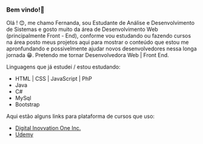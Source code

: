 ### Bem vindo!👋

Olá ! :blush:, me chamo Fernanda, sou Estudante de Análise e Desenvolvimento de Sistemas e gosto muito da área de Desenvolvimento Web (principalmente Front - End), conforme vou estudando ou fazendo cursos na área posto meus projetos aqui para mostrar o conteúdo que estou me apronfundando e possivelmente ajudar novos desenvolvedores nessa longa jornada :grin:. Pretendo me tornar Desenvolvedora Web | Front End.

Linguagens que já estudei / estou estudando:

- HTML | CSS | JavaScript | PhP
- Java
- C#
- MySql
- Bootstrap

Aqui estão alguns links para plataforma de cursos que uso:

- <a href="https://digitalinnovation.one"/>Digital Inovvation One Inc.</a>
- <a href="https://www.udemy.com/"/>Udemy</a>


<!--
**nandacruz/nandacruz** is a ✨ _special_ ✨ repository because its `README.md` (this file) appears on your GitHub profile.




Here are some ideas to get you started:

- 🔭 I’m currently working on ...
- 🌱 I’m currently learning ...
- 👯 I’m looking to collaborate on ...
- 🤔 I’m looking for help with ...
- 💬 Ask me about ...
- 📫 How to reach me: ...
- 😄 Pronouns: ...
- ⚡ Fun fact: ...
-->
